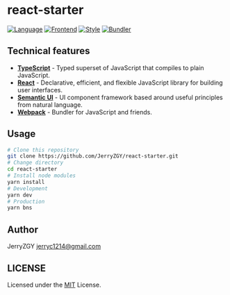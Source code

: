 # react-starter

[![Language](https://img.shields.io/badge/Language-TypeScript-blue.svg?style=flat-square)](https://www.typescriptlang.org)
[![Frontend](https://img.shields.io/badge/Frontend-React-008BB8.svg?style=flat-square)](https://facebook.github.io/react)
[![Style](https://img.shields.io/badge/Style-Semantic_UI-yellowgreen.svg?style=flat-square)](https://semantic-ui.com)
[![Bundler](https://img.shields.io/badge/Bundler-Webpack-2B3A42.svg?style=flat-square)](https://webpack.js.org)

## Technical features

- **[TypeScript](https://www.typescriptlang.org)** - Typed superset of JavaScript that compiles to plain JavaScript.
- **[React](https://facebook.github.io/react)** - Declarative, efficient, and flexible JavaScript library for building user interfaces.
- **[Semantic UI](https://semantic-ui.com)** - UI component framework based around useful principles from natural language.
- **[Webpack](https://webpack.js.org)** - Bundler for JavaScript and friends.

## Usage

```bash
# Clone this repository
git clone https://github.com/JerryZGY/react-starter.git
# Change directory
cd react-starter
# Install node modules
yarn install
# Development
yarn dev
# Production
yarn bns
```

## Author

JerryZGY <jerryc1214@gmail.com>

## LICENSE

Licensed under the [MIT](LICENSE) License.
